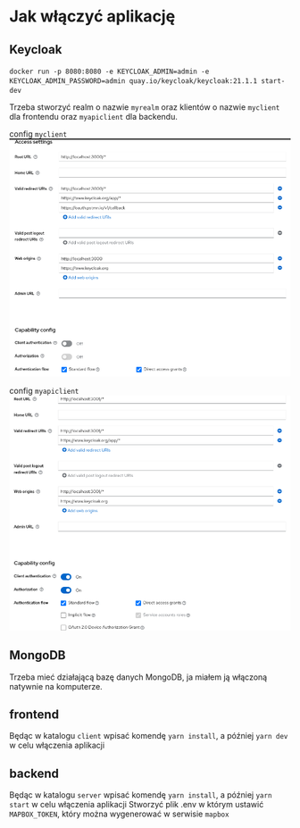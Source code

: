 # Jak włączyć aplikację

## Keycloak

`docker run -p 8080:8080 -e KEYCLOAK_ADMIN=admin -e KEYCLOAK_ADMIN_PASSWORD=admin quay.io/keycloak/keycloak:21.1.1 start-dev`

Trzeba stworzyć realm o nazwie `myrealm` oraz klientów o nazwie `myclient` dla frontendu oraz `myapiclient` dla backendu.

config `myclient`
![](./docs/image.png)

config `myapiclient`
![](./docs/image-1.png)

## MongoDB

Trzeba mieć działającą bazę danych MongoDB, ja miałem ją włączoną natywnie na komputerze.

## frontend

Będąc w katalogu `client` wpisać komendę `yarn install`, a później `yarn dev` w celu włączenia aplikacji

## backend

Będąc w katalogu `server` wpisać komendę `yarn install`, a później `yarn start` w celu włączenia aplikacji
Stworzyć plik .env w którym ustawić `MAPBOX_TOKEN`, który można wygenerować w serwisie `mapbox`
